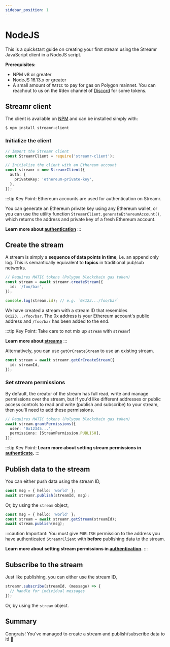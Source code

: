 ```yaml
---
sidebar_position: 1
---
```


# NodeJS
This is a quickstart guide on creating your first stream using the Streamr JavaScript client in a NodeJS script.

**Prerequisites:**
- NPM v8 or greater
- NodeJS 16.13.x or greater
- A small amount of `MATIC` to pay for gas on Polygon mainnet. You can reachout to us on the #dev channel of [Discord](https://discord.gg/gZAm8P7hK8) for some tokens.

## Streamr client
The client is available on [NPM](https://www.npmjs.com/package/streamr-client) and can be installed simply with:

```shell
$ npm install streamr-client
```

### Initialize the client
```ts
// Import the Streamr client
const StreamrClient = require('streamr-client');

// Initialize the client with an Ethereum account
const streamr = new StreamrClient({
  auth: {
    privateKey: 'ethereum-private-key',
  },
});
```

:::tip Key Point:
Ethereum accounts are used for authentication on Streamr.

You can generate an Ethereum private key using any Ethereum wallet, or you can use the utility function `StreamrClient.generateEthereumAccount()`, which returns the address and private key of a fresh Ethereum account.

**Learn more about [authentication](../usage/authenticate)**
:::

## Create the stream
A stream is simply a **sequence of data points in time**, i.e. an append only log. This is semantically equivalent to **topics** in traditional pub/sub networks.

```ts
// Requires MATIC tokens (Polygon blockchain gas token)
const stream = await streamr.createStream({
  id: '/foo/bar',
});

console.log(stream.id); // e.g. `0x123.../foo/bar`
```

We have created a stream with a stream ID that resembles `0x123.../foo/bar`. The 0x address is your Ethereum account's public address and `/foo/bar` has been added to the end.

:::tip Key Point:
Take care to not mix up `stream` with `streamr`!

**Learn more about [streams](../usage/streams/creating-streams)**
:::

Alternatively, you can use `getOrCreateStream` to use an existing stream.

```ts
const stream = await streamr.getOrCreateStream({
  id: streamId,
});
```

### Set stream permissions
By default, the creator of the stream has full read, write and manage permissions over the stream, but if you'd like different addresses or public access controls to read and write (publish and subscribe) to your stream, then you'll need to add these permissions.

```ts
// Requires MATIC tokens (Polygon blockchain gas token)
await stream.grantPermissions({
  user: '0x12345...',
  permissions: [StreamPermission.PUBLISH],
});
```

:::tip Key Point:
**Learn more about setting stream permissions in [authenticate](../usage/authenticate).**
:::

## Publish data to the stream
You can either push data using the stream ID,

```ts
const msg = { hello: 'world' };
await streamr.publish(streamId, msg);
```

Or, by using the `stream` object,

```ts
const msg = { hello: 'world' };
const stream = await streamr.getStream(streamId);
await stream.publish(msg);
```

:::caution Important:
You must give `PUBLISH` permission to the address you have authenticated `StreamrClient` with **before** publishing data to the stream.

**Learn more about setting stream permissions in [authentication](../usage/authenticate).**
:::

## Subscribe to the stream
Just like publishing, you can either use the stream ID,

```ts
streamr.subscribe(streamId, (message) => {
  // handle for individual messages
});
```

Or, by using the `stream` object.

## Summary
Congrats! You've managed to create a stream and publish/subscribe data to it! 💪
